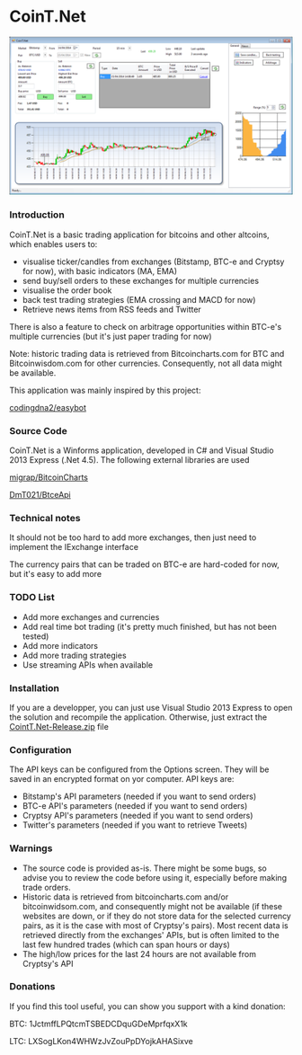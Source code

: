 CoinT.Net
============

![alt text](main.png "Logo Title Text 1")

### Introduction

CoinT.Net is a basic trading application for bitcoins and other altcoins, which enables users to:
- visualise ticker/candles from exchanges (Bitstamp, BTC-e and Cryptsy for now), with basic indicators (MA, EMA)
- send buy/sell orders to these exchanges for multiple currencies
- visualise the order book
- back test trading strategies (EMA crossing and MACD for now)
- Retrieve news items from RSS feeds and Twitter

There is also a feature to check on arbitrage opportunities within BTC-e's multiple currencies (but it's just paper trading for now)

Note: historic trading data is retrieved from Bitcoincharts.com for BTC and Bitcoinwisdom.com for other currencies. Consequently, not all data might be available.


This application was mainly inspired by this project:

[codingdna2/easybot](https://github.com/codingdna2/easybot)


### Source Code

CoinT.Net is a Winforms application, developed in C# and Visual Studio 2013 Express (.Net 4.5). The following external libraries are used

[migrap/BitcoinCharts](https://github.com/migrap/BitcoinCharts)

[DmT021/BtceApi](https://github.com/DmT021/BtceApi)

### Technical notes

It should not be too hard to add more exchanges, then just need to implement the IExchange interface

The currency pairs that can be traded on BTC-e are hard-coded for now, but it's easy to add more


### TODO List

- Add more exchanges and currencies
- Add real time bot trading (it's pretty much finished, but has not been tested)
- Add more indicators
- Add more trading strategies
- Use streaming APIs when available

### Installation

If you are a developper, you can just use Visual Studio 2013 Express to open the solution and recompile the application. 
Otherwise, just extract the [CointT.Net-Release.zip](https://github.com/wishhhmaster/CoinTNet/raw/master/CointT.Net-Release.zip) file

### Configuration

The API keys can be configured from the Options screen. They will be saved in an encrypted format on yor computer. API keys are:

- Bitstamp's API parameters (needed if you want to send orders)
- BTC-e API's parameters (needed if you want to send orders)
- Cryptsy API's parameters (needed if you want to send orders)
- Twitter's parameters (needed if you want to retrieve Tweets)

### Warnings

- The source code is provided as-is. There might be some bugs, so advise you to review the code before using it, especially before making trade orders.
- Historic data is retrieved from bitcoincharts.com and/or bitcoinwidsom.com, and consequently might not be available (if these websites are down, or if they do not store data for the selected currency pairs, as it is the case with most of Cryptsy's pairs). 
Most recent data is retrieved directly from the exchanges' APIs, but is often limited to the last few hundred trades (which can span hours or days)
- The high/low prices for the last 24 hours are not available from Cryptsy's API

### Donations

If you find this tool useful, you can show you support with a kind donation:

BTC: 1JctmffLPQtcmTSBEDCDquGDeMprfqxX1k

LTC: LXSogLKon4WHWzJvZouPpDYojkAHASixve
